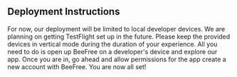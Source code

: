 ## Deployment Instructions 
For now, our deployment will be limited to local developer devices. We are planning on getting TestFlight set up in the future. Please keep the provided 
devices in vertical mode during the duration of your experience. All you need to do is open up BeeFree on a developer's device and explore our app.
Once you are in, go ahead and allow permissions for the app create a new account with BeeFree. You are now all set!

